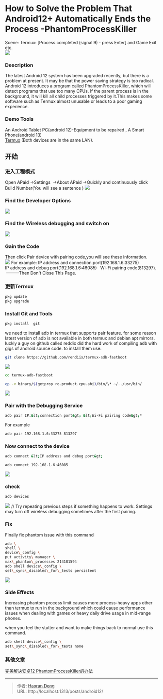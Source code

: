 # How to Solve the Problem That Android12&#43; Automatically Ends the Process -PhantomProcessKiller

Scene:  Termux: [Process completed (signal 9) - press Enter] and Game Exit etc.  
![](https://i.imgtg.com/2023/07/25/OhfN4B.jpg) 

### Description
The latest Android 12 system has been upgraded recently, but there is a problem at present. It may be that the power saving strategy is too radical. Android 12 introduces a program called PhantomProcessKiller, which will detect programs that use too many CPUs. If the parent process is in the background, it will kill all child processes triggered by it.This makes some software such as Termux almost unusable or leads to a poor gaming experience.

### Demo Tools
An Android Tablet PC(android 12)-Equipment to be repaired , A Smart Phone(android 13)   
[Termux](https://f-droid.org/en/packages/com.termu) (Both devices are in the same LAN).    
## 开始

### 进入工程模式
Open APaid →Settings  →About APaid →Quickly and continuously click Build Number(You will see a sentence )
 ![](https://i.imgtg.com/2023/07/25/Ohf7ig.png)
### Find the Developer Options
 ![](https://i.imgtg.com/2023/07/25/Ohfn3l.jpg)
### Find the Wireless debugging and switch on
![](https://i.imgtg.com/2023/07/25/OhfKma.jpg)
### Gain the Code
Then click Pair device with pairing code,you will see these information.   
 ![](https://i.imgtg.com/2023/07/25/Ohfe2s.jpg)
For example:
IP address and connection port(192.168.1.6:33275)   
IP address and debug port(192.168.1.6:46085)  
Wi-Fi pairing code(813297).   
  ———Then Don&#39;t Close This Page.
 
 ### 更新Termux
``` bash
pkg update
pkg upgrade
```
### Install Git and Tools
``` bash
pkg install  git  
 ```
we need to install adb in termux that supports pair feature. for some reason latest version of adb is not available in both termux and debian apt mirrors. luckly a guy on github called reddix did the hard work of compiling adb with gigs of android source code. to install them use.
``` bash
git clone https://github.com/rendiix/termux-adb-fastboot
```
![](https://i.imgtg.com/2023/07/25/OhfyqN.jpg)
``` bash
cd termux-adb-fastboot
```

``` bash
cp -v binary/$(getprop ro.product.cpu.abi)/bin/\* ~/../usr/bin/
```
![](https://i.imgtg.com/2023/07/25/OhfAbK.jpg)
### Pair with the Debugging Service

``` bash
adb pair IP:&lt;connection port&gt; &lt;Wi-Fi pairing code&gt;*
```
For example
``` bash
adb pair 192.168.1.6:33275 813297
```
### Now connect to the device
``` bash
adb connect &lt;IP address and debug port&gt;
```

``` bash
adb connect 192.168.1.6:46085
```
![](https://i.imgtg.com/2023/07/25/OhfiQb.jpg)
### check
``` bash
adb devices
```
![](https://i.imgtg.com/2023/07/25/OhfZVS.jpg)
// Try repeating previous steps if something happens to work. Settings may turn off wireless debugging sometimes after the first pairing.

### Fix
Finally fix phantom issue with this command
``` bash
adb \
shell \
device\_config \
put activity\_manager \
max\_phantom\_processes 214181594
adb shell device\_config \
set\_sync\_disabled\_for\_tests persistent
```
![](https://i.imgtg.com/2023/07/25/OhfgrC.jpg)
### Side Effects

Increasing phantom process limit causes more process-heavy apps other than termux to run in the background which could cause performance issues when dealing with games or heavy daily drive usage in mid-range phones.

when you feel the stutter and want to make things back to normal use this command.
``` bash
adb shell device\_config \
set\_sync\_disabled\_for\_tests none
```
### 其他文章
[完美解决安卓12 PhantomProcessKiller的办法](https://mi.mbd.baidu.com/r/SuWg6vmK7m?f=cp)

---

> 作者: [Haoran Dong](https://github.com/TEWQ1314)  
> URL: http://localhost:1313/posts/android12/  

